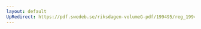 ```yaml
---
layout: default
UpRedirect: https://pdf.swedeb.se/riksdagen-volumeG-pdf/199495/reg_199495/reg_199495_0370.pdf
---
```

